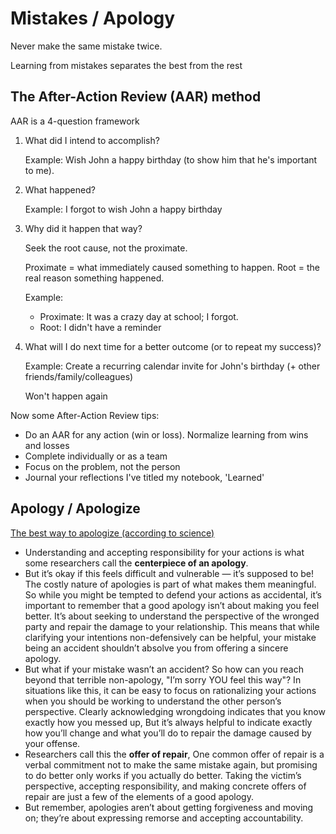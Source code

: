 # Mistakes / Apology

Never make the same mistake twice.

Learning from mistakes separates the best from the rest

## The After-Action Review (AAR) method

AAR is a 4-question framework

1. What did I intend to accomplish?

   Example: Wish John a happy birthday (to show him that he's important to me).

2. What happened?

   Example: I forgot to wish John a happy birthday

3. Why did it happen that way?

   Seek the root cause, not the proximate.

   Proximate = what immediately caused something to happen. Root = the real reason something happened.

   Example:

     - Proximate: It was a crazy day at school; I forgot.
     - Root: I didn't have a reminder

4. What will I do next time for a better outcome (or to repeat my success)?

   Example: Create a recurring calendar invite for John's birthday (+ other friends/family/colleagues)

   Won't happen again

Now some After-Action Review tips:

- Do an AAR for any action (win or loss). Normalize learning from wins and losses
- Complete individually or as a team
- Focus on the problem, not the person
- Journal your reflections I've titled my notebook, 'Learned'

## Apology / Apologize

[The best way to apologize (according to science)](https://www.youtube.com/watch?v=q-ApAdEOm5s)

- Understanding and accepting responsibility for your actions is what some researchers call the **centerpiece of an apology**.
- But it’s okay if this feels difficult and vulnerable — it’s supposed to be! The costly nature of apologies is part of what makes them meaningful. So while you might be tempted to defend your actions as accidental, it’s important to remember  that a good apology isn’t about making you feel better. It’s about seeking to understand  the perspective of the wronged party and repair the damage  to your relationship. This means that while clarifying your  intentions non-defensively can be helpful, your mistake being an accident shouldn’t absolve you from offering a sincere apology.
- But what if your mistake  wasn’t an accident? So how can you reach beyond that terrible non-apology, "I’m sorry YOU feel this way"? In situations like this, it can be easy  to focus on rationalizing your actions when you should be working to understand  the other person’s perspective. Clearly acknowledging wrongdoing indicates that you know exactly how you messed up, But it’s always helpful to indicate  exactly how you’ll change and what you’ll do to repair  the damage caused by your offense.
- Researchers call this  the **offer of repair**, One common offer of repair  is a verbal commitment not to make the same mistake again, but promising to do better only works if you actually do better. Taking the victim’s perspective, accepting responsibility, and making concrete offers of repair are just a few of the elements of a good apology.
- But remember, apologies aren’t about getting forgiveness and moving on; they’re about expressing remorse and accepting accountability.
